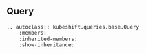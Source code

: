 Query
-----
```eval_rst
.. autoclass:: kubeshift.queries.base.Query
    :members:
    :inherited-members:
    :show-inheritance:

```
